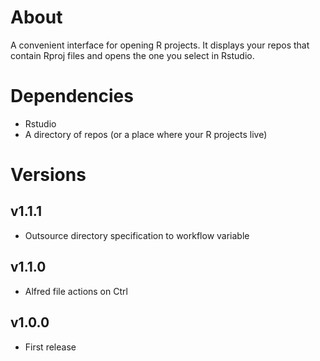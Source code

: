 # About

A convenient interface for opening R projects. It displays your repos that contain Rproj files and opens the one you select in Rstudio.

# Dependencies

- Rstudio
- A directory of repos (or a place where your R projects live)

# Versions

## v1.1.1

- Outsource directory specification to workflow variable

## v1.1.0

- Alfred file actions on Ctrl

## v1.0.0

- First release
